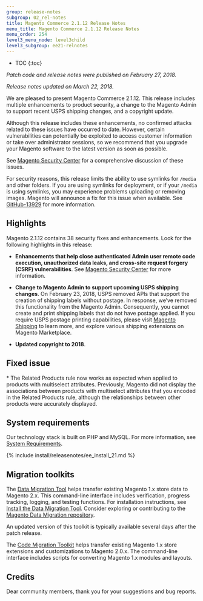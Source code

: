```yaml
---
group: release-notes
subgroup: 02_rel-notes
title: Magento Commerce 2.1.12 Release Notes
menu_title: Magento Commerce 2.1.12 Release Notes
menu_order: 254
level3_menu_node: level3child
level3_subgroup: ee21-relnotes 
---
```


*	TOC
{:toc}

*Patch code and release notes were published on February 27, 2018.*

*Release notes updated on March 22, 2018.*


We are pleased to present Magento Commerce 2.1.12. This release includes multiple enhancements to product security, a change to the Magento Admin to support recent USPS shipping changes, and a copyright update. 

Although this release includes these enhancements, no confirmed attacks related to these issues have occurred to date. However, certain vulnerabilities can potentially be exploited to access customer information or take over administrator sessions, so we recommend that you upgrade your Magento software to the latest version as soon as possible.

See [Magento Security Center](https://magento.com/security/patches/magento-223-2112-and-2018-security-update) for a comprehensive discussion of these issues.

<div class="bs-callout bs-callout-info" id="info" markdown="1">
For security reasons, this release limits the ability to use symlinks for <code>/media</code> and other folders. If you are using symlinks for deployment, or if your <code>/media</code> is using symlinks, you may experience problems uploading or removing images. Magento will announce a fix for this issue when available. See <a href="https://github.com/magento/magento2/issues/13929" target="_blank">GitHub-13929</a> for more information.
</div>

## Highlights

Magento 2.1.12 contains 38 security fixes and enhancements.  Look for the following highlights in this release:

* **Enhancements that help close authenticated Admin user remote code execution, unauthorized data leaks, and cross-site request forgery (CSRF) vulnerabilities**. See [Magento Security Center](https://magento.com/security/patches/magento-223-2112-and-2018-security-update) for more information.

* **Change to Magento Admin to support upcoming USPS shipping changes**. On February 23, 2018, USPS removed APIs that support the creation of shipping labels without postage. In response, we’ve removed this functionality from the Magento Admin. Consequently, you cannot create and print shipping labels that do not have postage applied. If you require USPS postage printing capabilities, please visit [Magento Shipping](https://magento.com/products/shipping) to learn more, and explore various shipping extensions on Magento Marketplace. 

* **Updated copyright to 2018**. 

## Fixed issue

<!--- MAGETWO-83648 -->* The Related Products rule now works as expected when applied to products with multiselect attributes. Previously, Magento did not display the associations between products with multiselect attributes that you encoded in the Related Products rule, although the relationships between other products were accurately displayed.

## System requirements

Our technology stack is built on PHP and MySQL. For more information, see <a href="{{ page.baseurl }}/install-gde/system-requirements.html" target="_blank">System Requirements</a>.

{% include install/releasenotes/ee_install_21.md %}

## Migration toolkits

The <a href="{{ page.baseurl }}/migration/migration-migrate.html" target="_blank">Data Migration Tool</a> helps transfer existing Magento 1.x store data to Magento 2.x. This command-line interface includes verification, progress tracking, logging, and testing functions. For installation instructions, see  <a href="{{ page.baseurl }}/migration/migration-tool-install.html" target="_blank">Install the Data Migration Tool</a>. Consider exploring or contributing to the <a href="https://github.com/magento/data-migration-tool" target="_blank"> Magento Data Migration repository</a>.

An updated version of this toolkit is typically available several days after the patch release.

The <a href="https://github.com/magento/code-migration" target="_blank">Code Migration Toolkit</a> helps transfer existing Magento 1.x store extensions and customizations to Magento 2.0.x. The command-line interface includes scripts for converting Magento 1.x modules and layouts.

## Credits

Dear community members, thank you for your suggestions and bug reports. 



